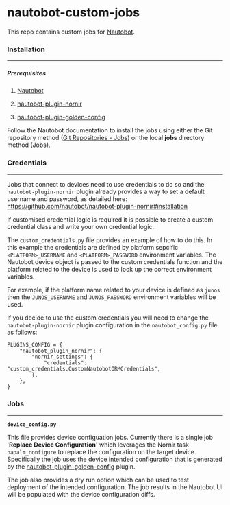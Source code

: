 # nautobot-custom-jobs

This repo contains custom jobs for [Nautobot](https://github.com/nautobot/nautobot).


### Installation
---

##### Prerequisites

1. [Nautobot](https://github.com/nautobot/nautobot)

2. [nautobot-plugin-nornir](https://github.com/nautobot/nautobot-plugin-nornir)

3. [nautobot-plugin-golden-config](https://github.com/nautobot/nautobot-plugin-golden-config)


Follow the Nautobot documentation to install the jobs using either the Git repository method ([Git Repositories - Jobs](https://nautobot.readthedocs.io/en/stable/models/extras/gitrepository/#jobs)) or the local **jobs** directory method ([Jobs](https://nautobot.readthedocs.io/en/stable/additional-features/jobs/#writing-jobs)).


### Credentials
---

Jobs that connect to devices need to use credentials to do so and the `nautobot-plugin-nornir` plugin already provides a way to set a default username and password, as detailed here: https://github.com/nautobot/nautobot-plugin-nornir#installation

If customised credential logic is required it is possible to create a custom credential class and write your own credential logic.

The `custom_credentials.py` file provides an example of how to do this. In this example the credentials are defined by platform sepcific `<PLATFORM>_USERNAME` and `<PLATFORM>_PASSWORD` environment variables. The Nautobot device object is passed to the custom credentials function and the platform related to the device is used to look up the correct environment variables.

For example, if the platform name related to your device is defined as `junos` then the `JUNOS_USERNAME` and `JUNOS_PASSWORD` environment variables will be used.

If you decide to use the custom credentials you will need to change the `nautobot-plugin-nornir` plugin configuration in the `nautobot_config.py` file as follows:

```
PLUGINS_CONFIG = {
    "nautobot_plugin_nornir": {
        "nornir_settings": {
            "credentials": "custom_credentials.CustomNautobotORMCredentials",
        },
    },
}
```


### Jobs
---

**`device_config.py`**

This file provides device configuation jobs. Currently there is a single job '**Replace Device Configuration**' which leverages the Nornir task `napalm_configure` to replace the configuration on the target device. Specifically the job uses the device intended configuration that is generated by the [nautobot-plugin-golden-config](https://github.com/nautobot/nautobot-plugin-golden-config) plugin. 

The job also provides a dry run option which can be used to test deployment of the intended configuration. The job results in the Nautobot UI will be populated with the device configuration diffs.
